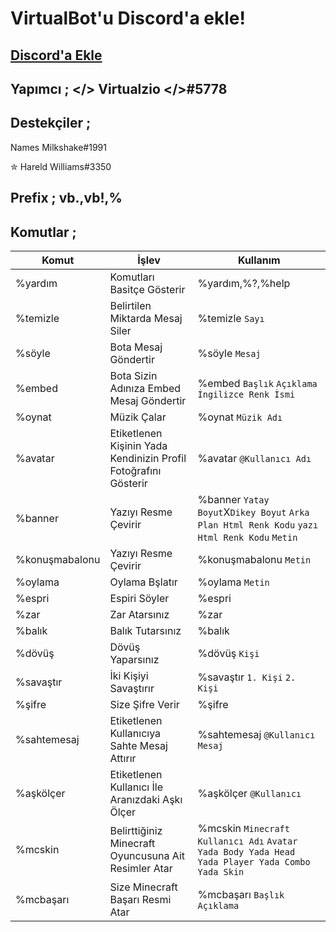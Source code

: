# VirtualBot'u Discord'a ekle!
## [Discord'a Ekle](https://discord.com/oauth2/authorize?client_id=869210204724666428&scope=bot&permissions=1815538809)
## Yapımcı ;  </> Virtualzio </>#5778
## Destekçiler ;
Names Milkshake#1991

✮ Hareld Williams#3350
##  
## Prefix ;  vb.,vb!,%

## Komutlar ;

Komut|İşlev|Kullanım
-----|-----|--------
%yardım|Komutları Basitçe Gösterir|%yardım,%?,%help
%temizle|Belirtilen Miktarda Mesaj Siler|%temizle `Sayı`
%söyle|Bota Mesaj Göndertir|%söyle `Mesaj`
%embed|Bota Sizin Adınıza Embed Mesaj Göndertir|%embed `Başlık` `Açıklama` `İngilizce Renk İsmi`
%oynat|Müzik Çalar|%oynat `Müzik Adı`
%avatar|Etiketlenen Kişinin Yada Kendinizin Profil Fotoğrafını Gösterir|%avatar `@Kullanıcı Adı`
%banner|Yazıyı Resme Çevirir|%banner `Yatay Boyut`X`Dikey Boyut` `Arka Plan Html Renk Kodu` `yazı Html Renk Kodu` `Metin`
%konuşmabalonu|Yazıyı Resme Çevirir|%konuşmabalonu `Metin`
%oylama|Oylama Bşlatır|%oylama `Metin`
%espri|Espiri Söyler|%espri
%zar|Zar Atarsınız|%zar
%balık|Balık Tutarsınız|%balık
%dövüş|Dövüş Yaparsınız|%dövüş `Kişi`
%savaştır|İki Kişiyi Savaştırır|%savaştır `1. Kişi` `2. Kişi`
%şifre|Size Şifre Verir|%şifre
%sahtemesaj|Etiketlenen Kullanıcıya Sahte Mesaj Attırır|%sahtemesaj `@Kullanıcı` `Mesaj`
%aşkölçer|Etiketlenen Kullanıcı İle Aranızdaki Aşkı Ölçer|%aşkölçer `@Kullanıcı`
%mcskin|Belirttiğiniz Minecraft Oyuncusuna Ait Resimler Atar|%mcskin `Minecraft Kullanıcı Adı` `Avatar Yada Body Yada Head Yada Player Yada Combo Yada Skin`
%mcbaşarı|Size Minecraft Başarı Resmi Atar|%mcbaşarı `Başlık` `Açıklama`
